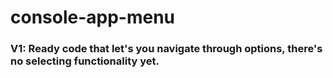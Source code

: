 # console-app-menu

### V1: Ready code that let's you navigate through options, there's no selecting functionality yet.  



